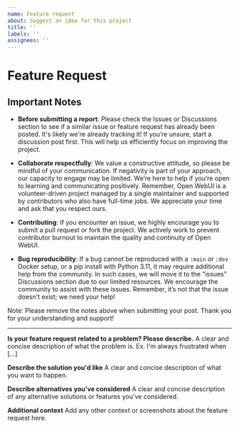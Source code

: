```yaml
---
name: Feature request
about: Suggest an idea for this project
title: ''
labels: ''
assignees: ''
---
```


# Feature Request

## Important Notes

- **Before submitting a report**: Please check the Issues or Discussions section to see if a similar issue or feature request has already been posted. It's likely we're already tracking it! If you’re unsure, start a discussion post first. This will help us efficiently focus on improving the project.

- **Collaborate respectfully**: We value a constructive attitude, so please be mindful of your communication. If negativity is part of your approach, our capacity to engage may be limited. We’re here to help if you’re open to learning and communicating positively. Remember, Open WebUI is a volunteer-driven project managed by a single maintainer and supported by contributors who also have full-time jobs. We appreciate your time and ask that you respect ours.

- **Contributing**: If you encounter an issue, we highly encourage you to submit a pull request or fork the project. We actively work to prevent contributor burnout to maintain the quality and continuity of Open WebUI.

- **Bug reproducibility**: If a bug cannot be reproduced with a `:main` or `:dev` Docker setup, or a pip install with Python 3.11, it may require additional help from the community. In such cases, we will move it to the "issues" Discussions section due to our limited resources. We encourage the community to assist with these issues. Remember, it’s not that the issue doesn’t exist; we need your help!

Note: Please remove the notes above when submitting your post. Thank you for your understanding and support!

---

**Is your feature request related to a problem? Please describe.**
A clear and concise description of what the problem is. Ex. I'm always frustrated when [...]

**Describe the solution you'd like**
A clear and concise description of what you want to happen.

**Describe alternatives you've considered**
A clear and concise description of any alternative solutions or features you've considered.

**Additional context**
Add any other context or screenshots about the feature request here.
